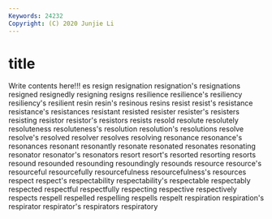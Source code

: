 ```yaml
---
Keywords: 24232
Copyright: (C) 2020 Junjie Li
---
```


# title

Write contents here!!!
es 
resign 
resignation 
resignation's 
resignations 
resigned
resignedly 
resigning 
resigns 
resilience 
resilience's 
resiliency 
resiliency's 
resilient 
resin 
resin's
resinous 
resins 
resist 
resist's 
resistance 
resistance's 
resistances 
resistant 
resisted 
resister
resister's 
resisters 
resisting 
resistor 
resistor's 
resistors 
resists 
resold 
resolute 
resolutely
resoluteness 
resoluteness's 
resolution 
resolution's 
resolutions 
resolve 
resolve's 
resolved 
resolver 
resolves
resolving 
resonance 
resonance's 
resonances 
resonant 
resonantly 
resonate 
resonated 
resonates 
resonating
resonator 
resonator's 
resonators 
resort 
resort's 
resorted 
resorting 
resorts 
resound 
resounded
resounding 
resoundingly 
resounds 
resource 
resource's 
resourceful 
resourcefully 
resourcefulness 
resourcefulness's 
resources
respect 
respect's 
respectability 
respectability's 
respectable 
respectably 
respected 
respectful 
respectfully 
respecting
respective 
respectively 
respects 
respell 
respelled 
respelling 
respells 
respelt 
respiration 
respiration's
respirator 
respirator's 
respirators 
respiratory 
